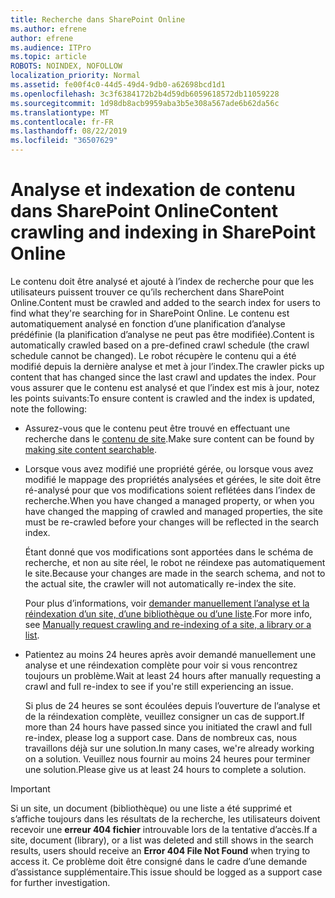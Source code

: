 ```yaml
---
title: Recherche dans SharePoint Online
ms.author: efrene
author: efrene
ms.audience: ITPro
ms.topic: article
ROBOTS: NOINDEX, NOFOLLOW
localization_priority: Normal
ms.assetid: fe00f4c0-44d5-49d4-9db0-a62698bcd1d1
ms.openlocfilehash: 3c3f6384172b2b4d59db6059618572db11059228
ms.sourcegitcommit: 1d98db8acb9959aba3b5e308a567ade6b62da56c
ms.translationtype: MT
ms.contentlocale: fr-FR
ms.lasthandoff: 08/22/2019
ms.locfileid: "36507629"
---
```

# <a name="content-crawling-and-indexing-in-sharepoint-online"></a><span data-ttu-id="bbeb6-102">Analyse et indexation de contenu dans SharePoint Online</span><span class="sxs-lookup"><span data-stu-id="bbeb6-102">Content crawling and indexing in SharePoint Online</span></span>

<span data-ttu-id="bbeb6-103">Le contenu doit être analysé et ajouté à l’index de recherche pour que les utilisateurs puissent trouver ce qu’ils recherchent dans SharePoint Online.</span><span class="sxs-lookup"><span data-stu-id="bbeb6-103">Content must be crawled and added to the search index for users to find what they're searching for in SharePoint Online.</span></span> <span data-ttu-id="bbeb6-104">Le contenu est automatiquement analysé en fonction d’une planification d’analyse prédéfinie (la planification d’analyse ne peut pas être modifiée).</span><span class="sxs-lookup"><span data-stu-id="bbeb6-104">Content is automatically crawled based on a pre-defined crawl schedule (the crawl schedule cannot be changed).</span></span> <span data-ttu-id="bbeb6-105">Le robot récupère le contenu qui a été modifié depuis la dernière analyse et met à jour l’index.</span><span class="sxs-lookup"><span data-stu-id="bbeb6-105">The crawler picks up content that has changed since the last crawl and updates the index.</span></span> <span data-ttu-id="bbeb6-106">Pour vous assurer que le contenu est analysé et que l’index est mis à jour, notez les points suivants:</span><span class="sxs-lookup"><span data-stu-id="bbeb6-106">To ensure content is crawled and the index is updated, note the following:</span></span>

- <span data-ttu-id="bbeb6-107">Assurez-vous que le contenu peut être trouvé en effectuant une recherche dans le [contenu de site](https://docs.microsoft.com/sharepoint/make-site-content-searchable).</span><span class="sxs-lookup"><span data-stu-id="bbeb6-107">Make sure content can be found by [making site content searchable](https://docs.microsoft.com/sharepoint/make-site-content-searchable).</span></span>

- <span data-ttu-id="bbeb6-108">Lorsque vous avez modifié une propriété gérée, ou lorsque vous avez modifié le mappage des propriétés analysées et gérées, le site doit être ré-analysé pour que vos modifications soient reflétées dans l’index de recherche.</span><span class="sxs-lookup"><span data-stu-id="bbeb6-108">When you have changed a managed property, or when you have changed the mapping of crawled and managed properties, the site must be re-crawled before your changes will be reflected in the search index.</span></span> 

    <span data-ttu-id="bbeb6-109">Étant donné que vos modifications sont apportées dans le schéma de recherche, et non au site réel, le robot ne réindexe pas automatiquement le site.</span><span class="sxs-lookup"><span data-stu-id="bbeb6-109">Because your changes are made in the search schema, and not to the actual site, the crawler will not automatically re-index the site.</span></span> 

    <span data-ttu-id="bbeb6-110">Pour plus d’informations, voir [demander manuellement l’analyse et la réindexation d’un site, d’une bibliothèque ou d’une liste](https://docs.microsoft.com/sharepoint/crawl-site-conten).</span><span class="sxs-lookup"><span data-stu-id="bbeb6-110">For more info, see [Manually request crawling and re-indexing of a site, a library or a list](https://docs.microsoft.com/sharepoint/crawl-site-conten).</span></span>

- <span data-ttu-id="bbeb6-111">Patientez au moins 24 heures après avoir demandé manuellement une analyse et une réindexation complète pour voir si vous rencontrez toujours un problème.</span><span class="sxs-lookup"><span data-stu-id="bbeb6-111">Wait at least 24 hours after manually requesting a crawl and full re-index to see if you're still experiencing an issue.</span></span> 

    <span data-ttu-id="bbeb6-112">Si plus de 24 heures se sont écoulées depuis l’ouverture de l’analyse et de la réindexation complète, veuillez consigner un cas de support.</span><span class="sxs-lookup"><span data-stu-id="bbeb6-112">If more than 24 hours have passed since you initiated the crawl and full re-index, please log a support case.</span></span> <span data-ttu-id="bbeb6-113">Dans de nombreux cas, nous travaillons déjà sur une solution.</span><span class="sxs-lookup"><span data-stu-id="bbeb6-113">In many cases, we're already working on a solution.</span></span> <span data-ttu-id="bbeb6-114">Veuillez nous fournir au moins 24 heures pour terminer une solution.</span><span class="sxs-lookup"><span data-stu-id="bbeb6-114">Please give us at least 24 hours to complete a solution.</span></span>

> [!IMPORTANT]
> <span data-ttu-id="bbeb6-115">Si un site, un document (bibliothèque) ou une liste a été supprimé et s’affiche toujours dans les résultats de la recherche, les utilisateurs doivent recevoir une **erreur 404 fichier** introuvable lors de la tentative d’accès.</span><span class="sxs-lookup"><span data-stu-id="bbeb6-115">If a site, document (library), or a list was deleted and still shows in the search results, users should receive an **Error 404 File Not Found** when trying to access it.</span></span> <span data-ttu-id="bbeb6-116">Ce problème doit être consigné dans le cadre d’une demande d’assistance supplémentaire.</span><span class="sxs-lookup"><span data-stu-id="bbeb6-116">This issue should be logged as a support case for further investigation.</span></span> 



